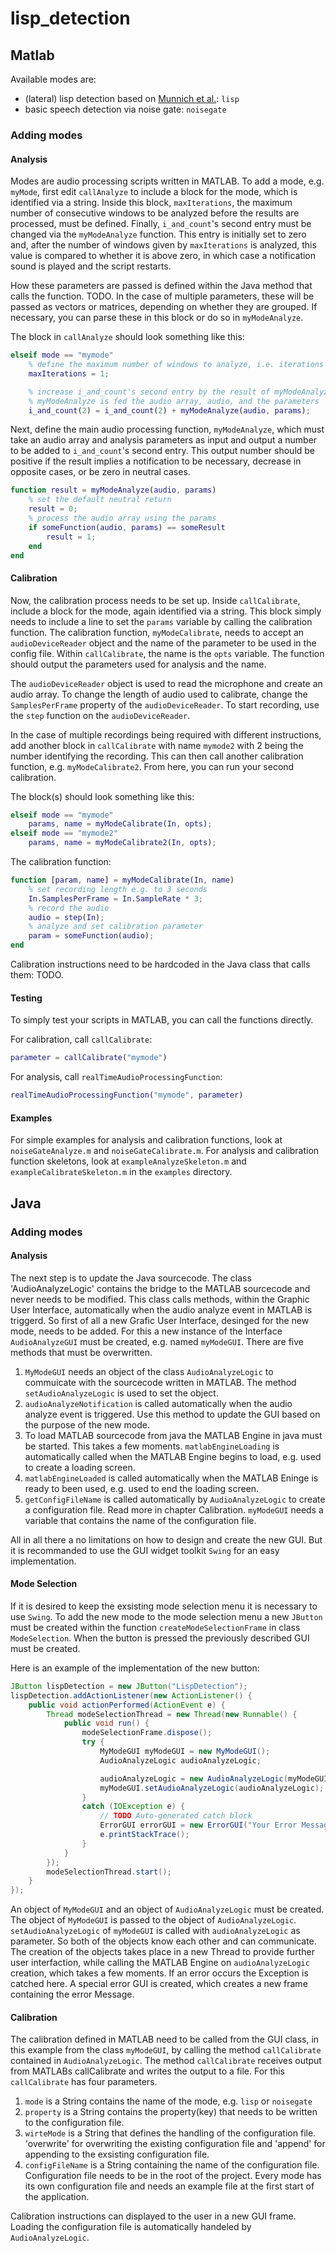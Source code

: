 # lisp_detection

## Matlab

Available modes are:

* (lateral) lisp detection based on [Munnich et al.](https://github.com/munnich/lateral-lisp): `lisp`
* basic speech detection via noise gate: `noisegate`

### Adding modes

#### Analysis

Modes are audio processing scripts written in MATLAB.
To add a mode, e.g. `myMode`, first edit `callAnalyze` to include a block for the mode, which is identified via a string.
Inside this block, `maxIterations`, the maximum number of consecutive windows to be analyzed before the results are processed, must be defined.
Finally, `i_and_count`'s second entry must be changed via the `myModeAnalyze` function.
This entry is initially set to zero and, after the number of windows given by `maxIterations` is analyzed, this value is compared to whether it is above zero, in which case a notification sound is played and the script restarts.

How these parameters are passed is defined within the Java method that calls the function. TODO.
In the case of multiple parameters, these will be passed as vectors or matrices, depending on whether they are grouped. If necessary, you can parse these in this block or do so in `myModeAnalyze`.

The block in `callAnalyze` should look something like this:

```Matlab
elseif mode == "mymode"
    % define the maximum number of windows to analyze, i.e. iterations of the function to be run before the result is analyzed
    maxIterations = 1;

    % increase i_and_count's second entry by the result of myModeAnalyze
    % myModeAnalyze is fed the audio array, audio, and the parameters
    i_and_count(2) = i_and_count(2) + myModeAnalyze(audio, params);
```

Next, define the main audio processing function, `myModeAnalyze`, which must take an audio array and analysis parameters as input and output a number to be added to `i_and_count`'s second entry.
This output number should be positive if the result implies a notification to be necessary, decrease in opposite cases, or be zero in neutral cases.

```Matlab
function result = myModeAnalyze(audio, params)
    % set the default neutral return
    result = 0;
    % process the audio array using the params
    if someFunction(audio, params) == someResult
        result = 1;
    end
end
```

#### Calibration

Now, the calibration process needs to be set up.
Inside `callCalibrate`, include a block for the mode, again identified via a string.
This block simply needs to include a line to set the `params` variable by calling the calibration function.
The calibration function, `myModeCalibrate`, needs to accept an `audioDeviceReader` object and the name of the parameter to be used in the config file.
Within `callCalibrate`, the name is the `opts` variable.
The function should output the parameters used for analysis and the name.

The `audioDeviceReader` object is used to read the microphone and create an audio array.
To change the length of audio used to calibrate, change the `SamplesPerFrame` property of the `audioDeviceReader`.
To start recording, use the `step` function on the `audioDeviceReader`.

In the case of multiple recordings being required with different instructions, add another block in `callCalibrate` with name `mymode2` with 2 being the number identifying the recording.
This can then call another calibration function, e.g. `myModeCalibrate2`.
From here, you can run your second calibration.

The block(s) should look something like this:

```Matlab
elseif mode == "mymode"
    params, name = myModeCalibrate(In, opts);
elseif mode == "mymode2"
    params, name = myModeCalibrate2(In, opts);
```

The calibration function:

```Matlab
function [param, name] = myModeCalibrate(In, name)
    % set recording length e.g. to 3 seconds
    In.SamplesPerFrame = In.SampleRate * 3;
    % record the audio
    audio = step(In);
    % analyze and set calibration parameter
    param = someFunction(audio);
end
```

Calibration instructions need to be hardcoded in the Java class that calls them:
TODO.

#### Testing

To simply test your scripts in MATLAB, you can call the functions directly.

For calibration, call `callCalibrate`:

```Matlab
parameter = callCalibrate("mymode")
```

For analysis, call `realTimeAudioProcessingFunction`:

```Matlab
realTimeAudioProcessingFunction("mymode", parameter)
```

#### Examples

For simple examples for analysis and calibration functions, look at `noiseGateAnalyze.m` and `noiseGateCalibrate.m`.
For analysis and calibration function skeletons, look at `exampleAnalyzeSkeleton.m` and `exampleCalibrateSkeleton.m` in the `examples` directory.



## Java

### Adding modes

#### Analysis

The next step is to update the Java sourcecode. The class 'AudioAnalyzeLogic' contains the bridge to the MATLAB sourcecode and never needs to be modified. This class calls methods, within the Graphic User Interface, automatically when the audio analyze event in MATLAB is triggerd. So first of all a new Grafic User Interface, desinged for the new mode, needs to be added. For this a new instance of the Interface `AudioAnalyzeGUI` must be created, e.g. named `myModeGUI`. There are five methods that must be overwritten. 

1. `MyModeGUI` needs an object of the class `AudioAnalyzeLogic` to commuicate with the sourcecode written in MATLAB. The method `setAudioAnalyzeLogic` is used            to set the object.
2. `audioAnalyzeNotification` is called automatically when the audio analyze event is triggered. Use this method to update the GUI based on the purpose of the            new mode.
3. To load MATLAB sourcecode from java the MATLAB Engine in java must be started. This takes a few moments. `matlabEngineLoading` is automatically called
        when the MATLAB Engine begins to load, e.g. used to create a loading screen.
4. `matlabEngineLoaded` is called automatically when the MATLAB Eninge is ready to been used, e.g. used to end the loading screen.
5. `getConfigFileName` is called automatically by `AudioAnalyzeLogic` to create a configuration file. Read more in chapter Calibration. `myModeGUI` needs a              variable that contains the name of the configuration file.

All in all there a no limitations on how to design and create the new GUI. But it is recommanded to use the GUI widget toolkit `Swing` for an easy implementation. 

#### Mode Selection

If it is desired to keep the exsisting mode selection menu it is necessary to use `Swing`. To add the new mode to the mode selection menu a new `JButton` must be created within the function `createModeSelectionFrame` in class `ModeSelection`. When the button is pressed the previously described GUI must be created.  

Here is an example of the implementation of the new button:

```Java
JButton lispDetection = new JButton("LispDetection");
lispDetection.addActionListener(new ActionListener() {
    public void actionPerformed(ActionEvent e) {
        Thread modeSelectionThread = new Thread(new Runnable() {
            public void run() {
                modeSelectionFrame.dispose();
                try {
                    MyModeGUI myModeGUI = new MyModeGUI();
                    AudioAnalyzeLogic audioAnalyzeLogic;

                    audioAnalyzeLogic = new AudioAnalyzeLogic(myModeGUI);
                    myModeGUI.setAudioAnalyzeLogic(audioAnalyzeLogic);
                } 
                catch (IOException e) {
                    // TODO Auto-generated catch block
                    ErrorGUI errorGUI = new ErrorGUI("Your Error Message");
                    e.printStackTrace();
                }
            }
        });
        modeSelectionThread.start();	
    }
});
```

An object of `MyModeGUI` and an object of `AudioAnalyzeLogic` must be created. The object of `MyModeGUI` is passed to the object of `AudioAnalyzeLogic`. `setAudioAnalyzeLogic` of `myModeGUI` is called with `audioAnalyzeLogic` as parameter. So both of the objects know each other and can communicate. The creation of the objects takes place in a new Thread to provide further user interfaction, while calling the MATLAB Engine on `audioAnalyzeLogic` creation, which takes a few moments. If an error occurs the Exception is catched here. A special error GUI is created, which creates a new frame containing the error Message.

#### Calibration

The calibration defined in MATLAB need to be called from the GUI class, in this example from the class `myModeGUI`, by calling the method `callCalibrate`  contained in `AudioAnalyzeLogic`. The method `callCalibrate` receives output from MATLABs callCalibrate and writes the output to a file. For this `callCalibrate` has four parameters.

1. `mode` is a String contains the name of the mode, e.g. `lisp` or `noisegate`
2. `property` is a String contains the property(key) that needs to be written to the configuration file.
3. `wirteMode` is a String that defines the handling of the configuration file. 'overwrite' for overwriting the existing configuration file and 'append' for             appending to the exsisting configuration file.
4. `configFileName` is a String containing the name of the configuration file. Configuration file needs to be in the root of the project. Every mode has its own         configuration file and needs an example file at the first start of the application.

Calibration instructions can displayed to the user in a new GUI frame. Loading the configuration file is automatically handeled by `AudioAnalyzeLogic`. 


